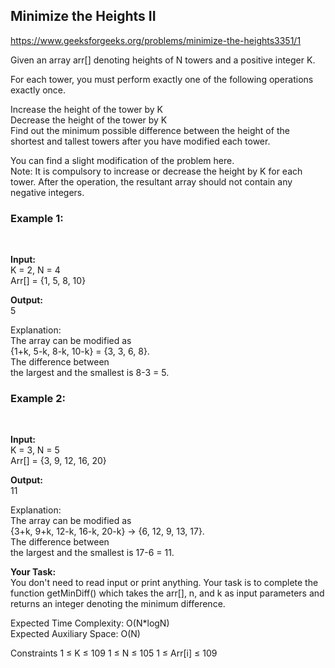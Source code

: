 <h2>Minimize the Heights II</h2>

https://www.geeksforgeeks.org/problems/minimize-the-heights3351/1

Given an array arr[] denoting heights of N towers and a positive integer K. <br>

For each tower, you must perform exactly one of the following operations exactly once. <br>

Increase the height of the tower by K <br>
Decrease the height of the tower by K <br>
Find out the minimum possible difference between the height of the shortest and tallest towers after you have modified each tower. <br>

You can find a slight modification of the problem here. <br>
Note: It is compulsory to increase or decrease the height by K for each tower. After the operation, the resultant array should not contain any negative integers.
 <br>
<h3>Example 1:</h3> <br>

**Input:** <br>
K = 2, N = 4 <br>
Arr[] = {1, 5, 8, 10} <br>

**Output:** <br>
5 <br>

Explanation: <br>
The array can be modified as  <br>
{1+k, 5-k, 8-k, 10-k} = {3, 3, 6, 8}.  <br>
The difference between  <br>
the largest and the smallest is 8-3 = 5. <br>

<h3>Example 2:</h3> <br>

**Input:** <br>
K = 3, N = 5 <br>
Arr[] = {3, 9, 12, 16, 20} <br>

**Output:** <br>
11 <br>

Explanation: <br>
The array can be modified as <br>
{3+k, 9+k, 12-k, 16-k, 20-k} -> {6, 12, 9, 13, 17}.  <br>
The difference between  <br>
the largest and the smallest is 17-6 = 11.  <br>

**Your Task:** <br>
You don't need to read input or print anything. Your task is to complete the function getMinDiff() which takes the arr[], n, and k as input parameters and returns an integer denoting the minimum difference. <br>

Expected Time Complexity: O(N*logN) <br>
Expected Auxiliary Space: O(N)

Constraints
1 ≤ K ≤ 109
1 ≤ N ≤ 105
1 ≤ Arr[i] ≤ 109
